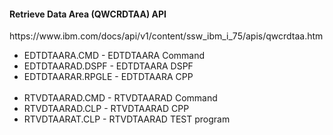 <h4>Retrieve Data Area (QWCRDTAA) API</h4>
<p>https://www.ibm.com/docs/api/v1/content/ssw_ibm_i_75/apis/qwcrdtaa.htm</p>
<ul>
  <li>EDTDTAARA.CMD   - EDTDTAARA Command</li>
  <li>EDTDTAARAD.DSPF - EDTDTAARA DSPF</li>
  <li>EDTDTAARAR.RPGLE - EDTDTAARA CPP</li>
  <br />
  <li>RTVDTAARAD.CMD - RTVDTAARAD Command</li>
  <li>RTVDTAARAD.CLP - RTVDTAARAD CPP </li>
  <li>RTVDTAARAT.CLP - RTVDTAARAD TEST program</li>
</ul>
